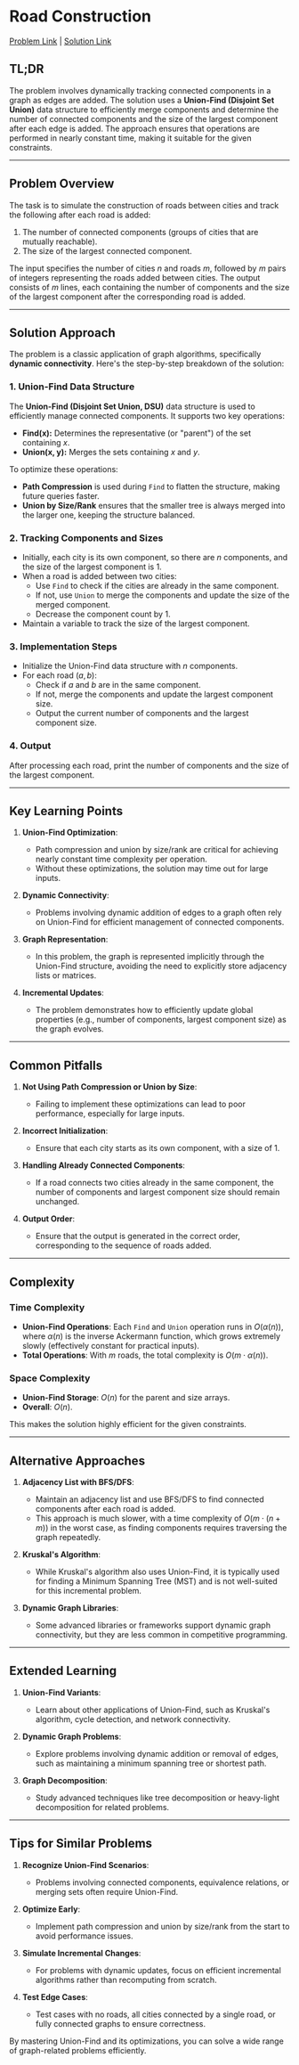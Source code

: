 # Road Construction

[Problem Link](https://cses.fi/problemset/task/1676) | [Solution Link](../../solutions/04_Graph_Algorithms/23_1676_Road_Construction.cpp)

## TL;DR

The problem involves dynamically tracking connected components in a graph as edges are added. The solution uses a **Union-Find (Disjoint Set Union)** data structure to efficiently merge components and determine the number of connected components and the size of the largest component after each edge is added. The approach ensures that operations are performed in nearly constant time, making it suitable for the given constraints.

---

## Problem Overview

The task is to simulate the construction of roads between cities and track the following after each road is added:

1. The number of connected components (groups of cities that are mutually reachable).
2. The size of the largest connected component.

The input specifies the number of cities $n$ and roads $m$, followed by $m$ pairs of integers representing the roads added between cities. The output consists of $m$ lines, each containing the number of components and the size of the largest component after the corresponding road is added.

---

## Solution Approach

The problem is a classic application of graph algorithms, specifically **dynamic connectivity**. Here's the step-by-step breakdown of the solution:

### 1. **Union-Find Data Structure**
The **Union-Find (Disjoint Set Union, DSU)** data structure is used to efficiently manage connected components. It supports two key operations:
- **Find(x):** Determines the representative (or "parent") of the set containing $x$.
- **Union(x, y):** Merges the sets containing $x$ and $y$.

To optimize these operations:
- **Path Compression** is used during `Find` to flatten the structure, making future queries faster.
- **Union by Size/Rank** ensures that the smaller tree is always merged into the larger one, keeping the structure balanced.

### 2. **Tracking Components and Sizes**
- Initially, each city is its own component, so there are $n$ components, and the size of the largest component is $1$.
- When a road is added between two cities:
  - Use `Find` to check if the cities are already in the same component.
  - If not, use `Union` to merge the components and update the size of the merged component.
  - Decrease the component count by $1$.
- Maintain a variable to track the size of the largest component.

### 3. **Implementation Steps**
- Initialize the Union-Find data structure with $n$ components.
- For each road $(a, b)$:
  - Check if $a$ and $b$ are in the same component.
  - If not, merge the components and update the largest component size.
  - Output the current number of components and the largest component size.

### 4. **Output**
After processing each road, print the number of components and the size of the largest component.

---

## Key Learning Points

1. **Union-Find Optimization**:
   - Path compression and union by size/rank are critical for achieving nearly constant time complexity per operation.
   - Without these optimizations, the solution may time out for large inputs.

2. **Dynamic Connectivity**:
   - Problems involving dynamic addition of edges to a graph often rely on Union-Find for efficient management of connected components.

3. **Graph Representation**:
   - In this problem, the graph is represented implicitly through the Union-Find structure, avoiding the need to explicitly store adjacency lists or matrices.

4. **Incremental Updates**:
   - The problem demonstrates how to efficiently update global properties (e.g., number of components, largest component size) as the graph evolves.

---

## Common Pitfalls

1. **Not Using Path Compression or Union by Size**:
   - Failing to implement these optimizations can lead to poor performance, especially for large inputs.

2. **Incorrect Initialization**:
   - Ensure that each city starts as its own component, with a size of $1$.

3. **Handling Already Connected Components**:
   - If a road connects two cities already in the same component, the number of components and largest component size should remain unchanged.

4. **Output Order**:
   - Ensure that the output is generated in the correct order, corresponding to the sequence of roads added.

---

## Complexity

### Time Complexity
- **Union-Find Operations**: Each `Find` and `Union` operation runs in $O(\alpha(n))$, where $\alpha(n)$ is the inverse Ackermann function, which grows extremely slowly (effectively constant for practical inputs).
- **Total Operations**: With $m$ roads, the total complexity is $O(m \cdot \alpha(n))$.

### Space Complexity
- **Union-Find Storage**: $O(n)$ for the parent and size arrays.
- **Overall**: $O(n)$.

This makes the solution highly efficient for the given constraints.

---

## Alternative Approaches

1. **Adjacency List with BFS/DFS**:
   - Maintain an adjacency list and use BFS/DFS to find connected components after each road is added.
   - This approach is much slower, with a time complexity of $O(m \cdot (n + m))$ in the worst case, as finding components requires traversing the graph repeatedly.

2. **Kruskal's Algorithm**:
   - While Kruskal's algorithm also uses Union-Find, it is typically used for finding a Minimum Spanning Tree (MST) and is not well-suited for this incremental problem.

3. **Dynamic Graph Libraries**:
   - Some advanced libraries or frameworks support dynamic graph connectivity, but they are less common in competitive programming.

---

## Extended Learning

1. **Union-Find Variants**:
   - Learn about other applications of Union-Find, such as Kruskal's algorithm, cycle detection, and network connectivity.

2. **Dynamic Graph Problems**:
   - Explore problems involving dynamic addition or removal of edges, such as maintaining a minimum spanning tree or shortest path.

3. **Graph Decomposition**:
   - Study advanced techniques like tree decomposition or heavy-light decomposition for related problems.

---

## Tips for Similar Problems

1. **Recognize Union-Find Scenarios**:
   - Problems involving connected components, equivalence relations, or merging sets often require Union-Find.

2. **Optimize Early**:
   - Implement path compression and union by size/rank from the start to avoid performance issues.

3. **Simulate Incremental Changes**:
   - For problems with dynamic updates, focus on efficient incremental algorithms rather than recomputing from scratch.

4. **Test Edge Cases**:
   - Test cases with no roads, all cities connected by a single road, or fully connected graphs to ensure correctness.

By mastering Union-Find and its optimizations, you can solve a wide range of graph-related problems efficiently.